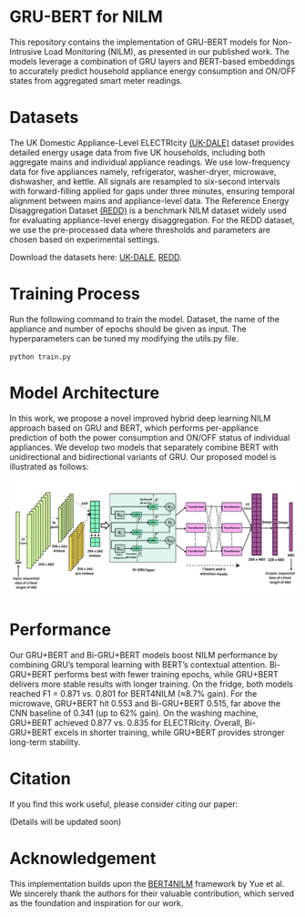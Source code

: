 # GRU-BERT for NILM
This repository contains the implementation of GRU-BERT models for Non-Intrusive Load Monitoring (NILM), as presented in our published work. The models leverage a combination of  GRU layers and BERT-based embeddings to accurately predict household appliance energy consumption and ON/OFF states from aggregated smart meter readings.

# Datasets
The UK Domestic Appliance-Level ELECTRIcity [(UK-DALE)](https://arxiv.org/abs/1404.0284) dataset provides detailed energy usage data from five UK households, including both aggregate mains and individual appliance readings. We use low-frequency data for five appliances namely, refrigerator, washer-dryer, microwave, dishwasher, and kettle. All signals are resampled to six-second intervals with forward-filling applied for gaps under three minutes, ensuring temporal alignment between mains and appliance-level data.
The Reference Energy Disaggregation Dataset [(REDD)](https://zicokolter.com/publications/kolter2011redd.pdf) is a benchmark NILM dataset widely used for evaluating appliance-level energy disaggregation. For the REDD dataset, we use the pre-processed data where thresholds and parameters are chosen based on experimental settings.

Download the datasets here: [UK-DALE](https://jack-kelly.com/data/), [REDD]((https://github.com/inesylla/energy-disaggregation-DL)).

# Training Process
Run the following command to train the model. Dataset, the name of the appliance and number of epochs should be given as input. The hyperparameters can be tuned my modifying the utils.py file.

`python train.py`

# Model Architecture
In this work, we propose a novel improved hybrid deep learning NILM approach based on GRU and BERT, which performs per-appliance prediction of both the power consumption and ON/OFF status of individual appliances. We develop two models that separately combine BERT with unidirectional and bidirectional variants of GRU. Our proposed model is illustrated as follows: 

![Bi-GRU+BERT Model Architecture](biGRU+BERT.png)

# Performance
Our GRU+BERT and Bi-GRU+BERT models boost NILM performance by combining GRU’s temporal learning with BERT’s contextual attention. Bi-GRU+BERT performs best with fewer training epochs, while GRU+BERT delivers more stable results with longer training. On the fridge, both models reached F1 = 0.871 vs. 0.801 for BERT4NILM (≈8.7% gain). For the microwave, GRU+BERT hit 0.553 and Bi-GRU+BERT 0.515, far above the CNN baseline of 0.341 (up to 62% gain). On the washing machine, GRU+BERT achieved 0.877 vs. 0.835 for ELECTRIcity. Overall, Bi-GRU+BERT excels in shorter training, while GRU+BERT provides stronger long-term stability.

# Citation
If you find this work useful, please consider citing our paper:

(Details will be updated soon)

# Acknowledgement

This implementation builds upon the [BERT4NILM](https://github.com/Yueeeeeeee/BERT4NILM/) framework by Yue et al. We sincerely thank the authors for their valuable contribution, which served as the foundation and inspiration for our work.
